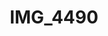 ---
pid: '168'
layout: bg-photos
title: IMG_4490
filename: IMG_4526.jpg
caption: 
previous_pid: '167'
next_pid: '169'
permalink: "/photos/168.html"
---
